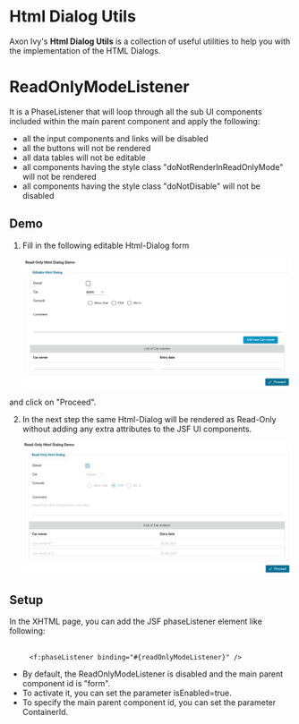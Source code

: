 # Html Dialog Utils

Axon Ivy's **Html Dialog Utils** is a collection of useful utilities to help you with the implementation of the HTML Dialogs.

# ReadOnlyModeListener
It is a PhaseListener that will loop through all the sub UI components included within the main parent component and apply the following:
* all the input components and links will be disabled
* all the buttons will not be rendered
* all data tables will not be editable
* all components having the style class "doNotRenderInReadOnlyMode" will not be rendered
* all components having the style class "doNotDisable" will not be disabled

## Demo

1. Fill in the following editable Html-Dialog form

   ![Editable-Html-Dialog](images/EditableHtmlDialog.PNG)

and click on "Proceed".


2. In the next step the same Html-Dialog will be rendered as Read-Only without adding any extra attributes to the JSF UI components.

   ![Read-Only-Html-Dialog](images/Read-OnlyHtmlDialog.PNG)

## Setup

In the XHTML page, you can add the JSF phaseListener element like following:

   ```
   
        <f:phaseListener binding="#{readOnlyModeListener}" />
   
   ```
   
* By default, the ReadOnlyModeListener is disabled and the main parent component id is "form".
* To activate it, you can set the parameter isEnabled=true.
* To specify the main parent component id, you can set the parameter ContainerId.
